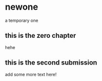 # newone
a temporary one
## this is the zero chapter
hehe

## this is the second submission

add some more text here!

